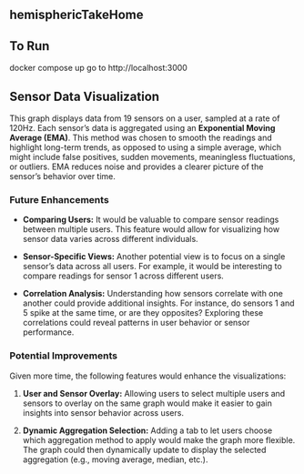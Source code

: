 ## hemisphericTakeHome

## To Run
docker compose up
go to http://localhost:3000
## Sensor Data Visualization

This graph displays data from 19 sensors on a user, sampled at a rate of 120Hz. Each sensor’s data is aggregated using an **Exponential Moving Average (EMA)**. This method was chosen to smooth the readings and highlight long-term trends, as opposed to using a simple average, which might include false positives, sudden movements, meaningless fluctuations, or outliers. EMA reduces noise and provides a clearer picture of the sensor’s behavior over time.

### Future Enhancements

- **Comparing Users:** It would be valuable to compare sensor readings between multiple users. This feature would allow for visualizing how sensor data varies across different individuals.
  
- **Sensor-Specific Views:** Another potential view is to focus on a single sensor’s data across all users. For example, it would be interesting to compare readings for sensor 1 across different users.

- **Correlation Analysis:** Understanding how sensors correlate with one another could provide additional insights. For instance, do sensors 1 and 5 spike at the same time, or are they opposites? Exploring these correlations could reveal patterns in user behavior or sensor performance.

### Potential Improvements

Given more time, the following features would enhance the visualizations:

1. **User and Sensor Overlay:** Allowing users to select multiple users and sensors to overlay on the same graph would make it easier to gain insights into sensor behavior across users.
  
2. **Dynamic Aggregation Selection:** Adding a tab to let users choose which aggregation method to apply would make the graph more flexible. The graph could then dynamically update to display the selected aggregation (e.g., moving average, median, etc.).
